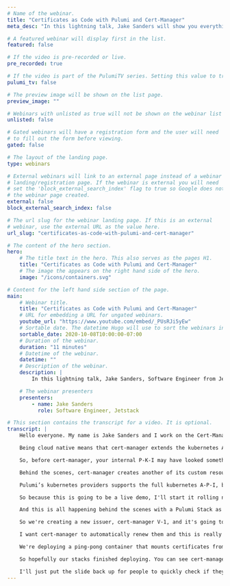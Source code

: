 ```yaml
---
# Name of the webinar.
title: "Certificates as Code with Pulumi and Cert-Manager"
meta_desc: "In this lightning talk, Jake Sanders will show you everything you need to know about deploying apps with mutual TLS automated using cert-manager."

# A featured webinar will display first in the list.
featured: false

# If the video is pre-recorded or live.
pre_recorded: true

# If the video is part of the PulumiTV series. Setting this value to true will list the video in the "PulumiTV" section.
pulumi_tv: false

# The preview image will be shown on the list page.
preview_image: ""

# Webinars with unlisted as true will not be shown on the webinar list
unlisted: false

# Gated webinars will have a registration form and the user will need
# to fill out the form before viewing.
gated: false

# The layout of the landing page.
type: webinars

# External webinars will link to an external page instead of a webinar
# landing/registration page. If the webinar is external you will need
# set the 'block_external_search_index' flag to true so Google does not index
# the webinar page created.
external: false
block_external_search_index: false

# The url slug for the webinar landing page. If this is an external
# webinar, use the external URL as the value here.
url_slug: "certificates-as-code-with-pulumi-and-cert-manager"

# The content of the hero section.
hero:
    # The title text in the hero. This also serves as the pages H1.
    title: "Certificates as Code with Pulumi and Cert-Manager"
    # The image the appears on the right hand side of the hero.
    image: "/icons/containers.svg"

# Content for the left hand side section of the page.
main:
    # Webinar title.
    title: "Certificates as Code with Pulumi and Cert-Manager"
    # URL for embedding a URL for ungated webinars.
    youtube_url: "https://www.youtube.com/embed/_PUsRJi5yEw"
    # Sortable date. The datetime Hugo will use to sort the webinars in date order.
    sortable_date: 2020-10-08T10:00:00-07:00
    # Duration of the webinar.
    duration: "11 minutes"
    # Datetime of the webinar.
    datetime: ""
    # Description of the webinar.
    description: |
        In this lightning talk, Jake Sanders, Software Engineer from Jetstack, will show you everything you need to know about deploying apps with mutual TLS automated using cert-manager.

    # The webinar presenters
    presenters:
        - name: Jake Sanders
          role: Software Engineer, Jetstack

# This section contains the transcript for a video. It is optional.
transcript: |
    Hello everyone. My name is Jake Sanders and I work on the Cert-Manager Team at JetStack. And JetStack is all about cloud native engineering. So I'm very happy to be speaking to you all today at the Cloud Engineering Summit. Today I'm going to be talking about Certificates as Code with Pulumi and Cert-manager. So what is cert-manager? Cert-manager is a kubernetes controller that manages the complete lifecycle of X-509 certificates or T-L-S certificates in kubernetes.

    Being cloud native means that cert-manager extends the kubernetes A-P-I with custom resources that represent certificates, certificate requests, and certificate issuers. When you create a certificate with cert-manager, it will automatically get renewed on time, and therefore you don't need to worry about anything. We support the A-C-M-E or ACME Protocol, which means that any publicly-trusted certificate authority that implements this A-P-I can issue certificates to cert-manager, but we also support internal-only certificates with a number of pluggable issuers including Vault or an internal SelfSigned one, or even our new parent company Venafi’s trusted platform solution.

    So, before cert-manager, your internal P-K-I may have looked something like this. Signing a C-S-R, preparing it. Getting a signed C-S-R by your internal C-A, having it valid for a year or so, and then setting a reminder to yourself in calendar for next year to make sure we renew our certificate or our service will go down. However, with cert-manager you can create a certificate to custom resource. Inside the kubernetes A-P-I you can consume this from a standard kubernetes secret that's mounted inside your pod. Just like any other kubernetes secret.

    Behind the scenes, cert-manager creates another of its custom resources called The Certificate Request. And then this is picked up and signed by either an issuer in a single namespace or a cluster issuer, cluster-wide and this will go off to sign the certificate using either internal private P-K-I or off to a A-C-M-E server. So how does it integrate with Pulumi? Well as we know, Pulumi lets you write infrastructure as code in your preferred language, and as of May or early this year, Go Support was fully added, which is cool for us in JetStack. We’re mostly a Go shop.

    Pulumi’s kubernetes providers supports the full kubernetes A-P-I, but an advantage for us is that you can import your custom resource definitions, which are kubernetes, YAML, that describe to kubernetes the correct spec for custom resource and Pulumi will generate properly type-checked libraries for you to just import infrastructure.as code. And so compared with just hand-editing deployment manifests with and for— or text templates with other deployment tools, you get the full advantage of creating C-R-Ds that are checked by your language’s in-built type-checker.

    So because this is going to be a live demo, I'll start it rolling now if you want to follow along. I know it's a remote video presentation. So I put the link to the code, but also a Q-R code that you can scan with your phone. And while it's— while it’s going on, we will set this going. And I'll explain what's going on while it's running. So, the contents of the demo is we're going to create a private C-A and deploy cert-manager, create the cert-manager issuer with our private C-A inside, then create the cert-manager certificate resources at which— at which point cert-manager will automatically sign and maintain the lifecycle. And then will create two deployments that talk to each other using mutual T-L-S signed by this.

    And this is all happening behind the scenes with a Pulumi Stack as you can see here. So I'll talk through what it actually looks like in Pulumi. So using Pulumi's built-in T-L-S provider, we no longer need to do any kind of certificate wrangling with open S-L on the command line. I’m gonna say I want a private key and a certificate that's allowed to be a C-A and self-signed. We’ll then create a secret inside kubernetes using the Pulumi kubernetes provider. And this is using the Core V-1 A-P-I and the Meta V-1 A-P-I and we're pulling the data from our existing signed and private key. Using the help of a converter to base64 because kubernetes secrets have to be base64 encoded. This is where the magic happens. So using the C-R-D to Pulumi Tool that you can find on Pulumi’s website, I've taken our cert-manager custom resource and converted it into a library that I can just import and deploy along with my— the rest of my Pulumi stack.

    So we're creating a new issuer, cert-manager V-1, and it's going to be called C-A in the main space default and it will pull from the secret that we created earlier in the stack called C-A. Now we'll deploy certificates for each of our apps so we can have a ping certificate and a pong certificate signed for the service addresses of those services— those deployments rather. And by creating this certificate resource, we're signaling to cert-manager that we want it to sign certificates that are valid for 1 hour and 30 minutes before they expire.

    I want cert-manager to automatically renew them and this is really useful because no longer need a calendar invite to remember to renew your certificates. Cert-manager takes care of it and because we're using extremely short lived certificates, if any of these credentials were to leak, it shouldn't really matter because they have a very short lifetime. And probably most of the people watching have already seen a kubernetes deployment so I didn't include the entire code because it wouldn't fit on the slide, anyway.

    We're deploying a ping-pong container that mounts certificates from a secret and these— this secret will exist because cert-manager has put it there. So transitioning over to my terminal, we should be able to see— We created our, issuer. We created our certificates. Which created some secrets. And we created our deployments that are all talking to each other using a secret.

    So hopefully our stacks finished deploying. You can see cert-manager, all of the R-BAC commission's that cert-manager needs to work our C-A issuer, our services, and deployments. And I got the— I got Pulumi to output the U-R-Ls of the resulting services so we can go and look at them and show that, well, ping service has managed to communicate with our pong service and authenticated with a certificate issued by our private C-A. So that's our lightning-quick demo.

    I'll just put the slide back up for people to quickly check if they want to— if they missed it the first time. And that's it for our quickly deploying a completely managed internal private P-K-I solution with a few lines of Pulumi and cert-manager. And thanks very much and hope you enjoy the rest of the conference.
---
```

